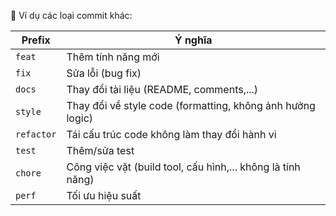 📌 Ví dụ các loại commit khác:

| Prefix     | Ý nghĩa                                                     |
| ---------- | ----------------------------------------------------------- |
| `feat`     | Thêm tính năng mới                                          |
| `fix`      | Sửa lỗi (bug fix)                                           |
| `docs`     | Thay đổi tài liệu (README, comments,...)                    |
| `style`    | Thay đổi về style code (formatting, không ảnh hưởng logic)  |
| `refactor` | Tái cấu trúc code không làm thay đổi hành vi                |
| `test`     | Thêm/sửa test                                               |
| `chore`    | Công việc vặt (build tool, cấu hình,... không là tính năng) |
| `perf`     | Tối ưu hiệu suất                                            |

